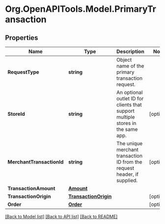 # Org.OpenAPITools.Model.PrimaryTransaction
## Properties

Name | Type | Description | Notes
------------ | ------------- | ------------- | -------------
**RequestType** | **string** | Object name of the primary transaction request. | 
**StoreId** | **string** | An optional outlet ID for clients that support multiple stores in the same app. | [optional] 
**MerchantTransactionId** | **string** | The unique merchant transaction ID from the request header, if supplied. | [optional] 
**TransactionAmount** | [**Amount**](Amount.md) |  | 
**TransactionOrigin** | [**TransactionOrigin**](TransactionOrigin.md) |  | [optional] 
**Order** | [**Order**](Order.md) |  | [optional] 

[[Back to Model list]](../README.md#documentation-for-models) [[Back to API list]](../README.md#documentation-for-api-endpoints) [[Back to README]](../README.md)

